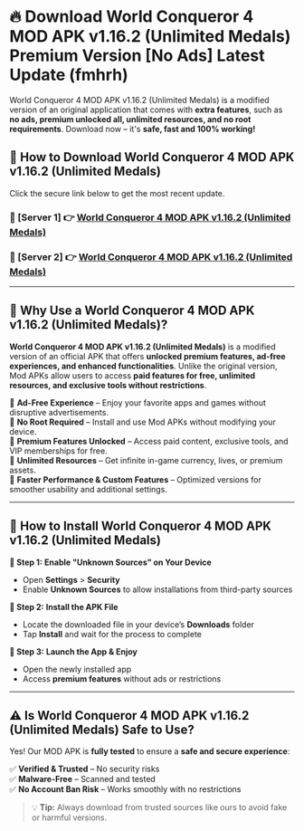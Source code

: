 # 🔥 Download World Conqueror 4 MOD APK v1.16.2 (Unlimited Medals) Premium Version [No Ads] Latest Update (fmhrh) 

World Conqueror 4 MOD APK v1.16.2 (Unlimited Medals) is a modified version of an original application that comes with **extra features**, such as **no ads, premium unlocked all, unlimited resources, and no root requirements**. Download now – it's **safe, fast and 100% working!**

## **📱 How to Download World Conqueror 4 MOD APK v1.16.2 (Unlimited Medals)**  

Click the secure link below to get the most recent update.  

 ### **📌 [Server 1] 👉** [World Conqueror 4 MOD APK v1.16.2 (Unlimited Medals)](https://apkcomod.com?title=World_Conqueror_4_MOD_APK_v1.16.2_(Unlimited_Medals))

 ### **📌 [Server 2] 👉** [World Conqueror 4 MOD APK v1.16.2 (Unlimited Medals)](https://apkcomod.com?title=World_Conqueror_4_MOD_APK_v1.16.2_(Unlimited_Medals))

---

## **🤖 Why Use a World Conqueror 4 MOD APK v1.16.2 (Unlimited Medals)?**  

**World Conqueror 4 MOD APK v1.16.2 (Unlimited Medals)** is a modified version of an official APK that offers **unlocked premium features, ad-free experiences, and enhanced functionalities**. Unlike the original version, Mod APKs allow users to access **paid features for free, unlimited resources, and exclusive tools without restrictions**.

🔽 **Ad-Free Experience** – Enjoy your favorite apps and games without disruptive advertisements.  
🔽 **No Root Required** – Install and use Mod APKs without modifying your device.  
🔽 **Premium Features Unlocked** – Access paid content, exclusive tools, and VIP memberships for free.  
🔽 **Unlimited Resources** – Get infinite in-game currency, lives, or premium assets.  
🔽 **Faster Performance & Custom Features** – Optimized versions for smoother usability and additional settings.  

---

## **🚀 How to Install World Conqueror 4 MOD APK v1.16.2 (Unlimited Medals)**  

**🔹 Step 1:** **Enable "Unknown Sources" on Your Device**  
- Open **Settings** > **Security**  
- Enable **Unknown Sources** to allow installations from third-party sources  

**🔹 Step 2:** **Install the APK File**  
- Locate the downloaded file in your device’s **Downloads** folder  
- Tap **Install** and wait for the process to complete  

**🔹 Step 3:** **Launch the App & Enjoy**  
- Open the newly installed app  
- Access **premium features** without ads or restrictions  

---

## **⚠️ Is World Conqueror 4 MOD APK v1.16.2 (Unlimited Medals) Safe to Use?**  

Yes! Our MOD APK is **fully tested** to ensure a **safe and secure experience**:

✅ **Verified & Trusted** – No security risks  
✅ **Malware-Free** – Scanned and tested  
✅ **No Account Ban Risk** – Works smoothly with no restrictions  

> 💡 **Tip:** Always download from trusted sources like ours to avoid fake or harmful versions.